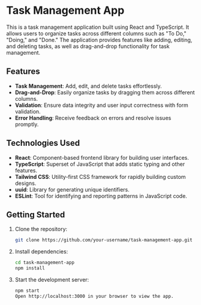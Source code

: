# Task Management App

This is a task management application built using React and TypeScript. It allows users to organize tasks across different columns such as "To Do," "Doing," and "Done." The application provides features like adding, editing, and deleting tasks, as well as drag-and-drop functionality for task management.

## Features

- **Task Management**: Add, edit, and delete tasks effortlessly.
- **Drag-and-Drop**: Easily organize tasks by dragging them across different columns.
- **Validation**: Ensure data integrity and user input correctness with form validation.
- **Error Handling**: Receive feedback on errors and resolve issues promptly.

## Technologies Used

- **React**: Component-based frontend library for building user interfaces.
- **TypeScript**: Superset of JavaScript that adds static typing and other features.
- **Tailwind CSS**: Utility-first CSS framework for rapidly building custom designs.
- **uuid**: Library for generating unique identifiers.
- **ESLint**: Tool for identifying and reporting patterns in JavaScript code.

## Getting Started

1. Clone the repository:

   ```bash
   git clone https://github.com/your-username/task-management-app.git

2. Install dependencies:
    ```bash
    cd task-management-app
    npm install

3. Start the development server:
    ```bash
    npm start
    Open http://localhost:3000 in your browser to view the app.
